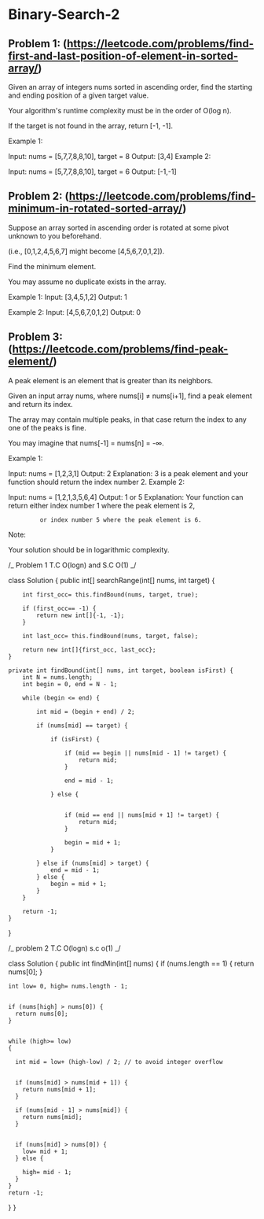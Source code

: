# Binary-Search-2

## Problem 1: (https://leetcode.com/problems/find-first-and-last-position-of-element-in-sorted-array/)

Given an array of integers nums sorted in ascending order, find the starting and ending position of a given target value.

Your algorithm's runtime complexity must be in the order of O(log n).

If the target is not found in the array, return [-1, -1].

Example 1:

Input: nums = [5,7,7,8,8,10], target = 8
Output: [3,4]
Example 2:

Input: nums = [5,7,7,8,8,10], target = 6
Output: [-1,-1]

## Problem 2: (https://leetcode.com/problems/find-minimum-in-rotated-sorted-array/)

Suppose an array sorted in ascending order is rotated at some pivot unknown to you beforehand.

(i.e., [0,1,2,4,5,6,7] might become [4,5,6,7,0,1,2]).

Find the minimum element.

You may assume no duplicate exists in the array.

Example 1:
Input: [3,4,5,1,2]
Output: 1

Example 2:
Input: [4,5,6,7,0,1,2]
Output: 0

## Problem 3: (https://leetcode.com/problems/find-peak-element/)

A peak element is an element that is greater than its neighbors.

Given an input array nums, where nums[i] ≠ nums[i+1], find a peak element and return its index.

The array may contain multiple peaks, in that case return the index to any one of the peaks is fine.

You may imagine that nums[-1] = nums[n] = -∞.

Example 1:

Input: nums = [1,2,3,1]
Output: 2
Explanation: 3 is a peak element and your function should return the index number 2.
Example 2:

Input: nums = [1,2,1,3,5,6,4]
Output: 1 or 5
Explanation: Your function can return either index number 1 where the peak element is 2,

             or index number 5 where the peak element is 6.

Note:

Your solution should be in logarithmic complexity.

/_ Problem 1 T.C O(logn) and S.C O(1) _/

class Solution {
public int[] searchRange(int[] nums, int target) {

        int first_occ= this.findBound(nums, target, true);

        if (first_occ== -1) {
            return new int[]{-1, -1};
        }

        int last_occ= this.findBound(nums, target, false);

        return new int[]{first_occ, last_occ};
    }

    private int findBound(int[] nums, int target, boolean isFirst) {
        int N = nums.length;
        int begin = 0, end = N - 1;

        while (begin <= end) {

            int mid = (begin + end) / 2;

            if (nums[mid] == target) {

                if (isFirst) {

                    if (mid == begin || nums[mid - 1] != target) {
                        return mid;
                    }

                    end = mid - 1;

                } else {


                    if (mid == end || nums[mid + 1] != target) {
                        return mid;
                    }

                    begin = mid + 1;
                }

            } else if (nums[mid] > target) {
                end = mid - 1;
            } else {
                begin = mid + 1;
            }
        }

        return -1;
    }

}

/_ problem 2 T.C O(logn) s.c o(1) _/

class Solution {
public int findMin(int[] nums) {
if (nums.length == 1) {
return nums[0];
}

    int low= 0, high= nums.length - 1;


    if (nums[high] > nums[0]) {
      return nums[0];
    }


    while (high>= low)
    {

      int mid = low+ (high-low) / 2; // to avoid integer overflow


      if (nums[mid] > nums[mid + 1]) {
        return nums[mid + 1];
      }

      if (nums[mid - 1] > nums[mid]) {
        return nums[mid];
      }


      if (nums[mid] > nums[0]) {
        low= mid + 1;
      } else {

        high= mid - 1;
      }
    }
    return -1;

}
}
